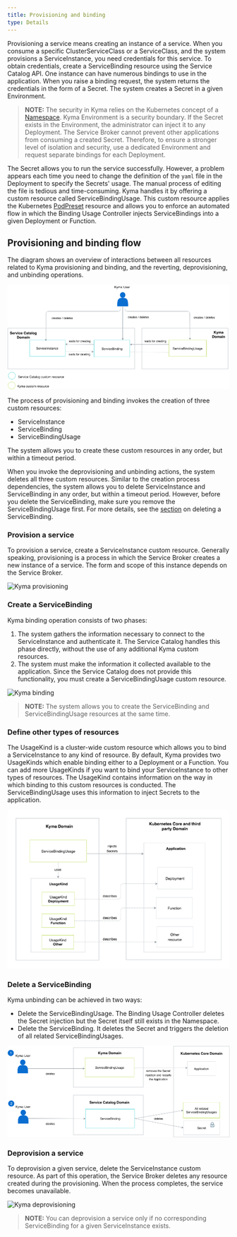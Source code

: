 ```yaml
---
title: Provisioning and binding
type: Details
---
```


Provisioning a service means creating an instance of a service. When you consume a specific ClusterServiceClass or a ServiceClass, and the system provisions a ServiceInstance, you need credentials for this service. To obtain credentials, create a ServiceBinding resource using the Service Catalog API. One instance can have numerous bindings to use in the application. When you raise a binding request, the system returns the credentials in the form of a Secret. The system creates a Secret in a given Environment.

> **NOTE:** The security in Kyma relies on the Kubernetes concept of a [Namespace](https://kubernetes.io/docs/concepts/overview/working-with-objects/namespaces/). Kyma Environment is a security boundary. If the Secret exists in the Environment, the administrator can inject it to any Deployment. The Service Broker cannot prevent other applications from consuming a created Secret. Therefore, to ensure a stronger level of isolation and security, use a dedicated Environment and request separate bindings for each Deployment.

The Secret allows you to run the service successfully. However, a problem appears each time you need to change the definition of the `yaml` file in the Deployment to specify the Secrets' usage. The manual process of editing the file is tedious and time-consuming. Kyma handles it by offering a custom resource called ServiceBindingUsage. This custom resource applies the Kubernetes [PodPreset](https://kubernetes.io/docs/concepts/workloads/pods/podpreset/) resource and allows you to enforce an automated flow in which the Binding Usage Controller injects ServiceBindings into a given Deployment or Function.


## Provisioning and binding flow

The diagram shows an overview of interactions between all resources related to Kyma provisioning and binding, and the reverting, deprovisioning, and unbinding operations.

![Kyma provisioning and binding](./assets/provisioning-and-binding.png)

The process of provisioning and binding invokes the creation of three custom resources:
- ServiceInstance
- ServiceBinding
- ServiceBindingUsage

The system allows you to create these custom resources in any order, but within a timeout period.

When you invoke the deprovisioning and unbinding actions, the system deletes all three custom resources. Similar to the creation process dependencies, the system allows you to delete ServiceInstance and ServiceBinding in any order, but within a timeout period. However, before you delete the ServiceBinding, make sure you remove the ServiceBindingUsage first. For more details, see the [section](#details-provisioning-and-binding-delete-a-servicebinding) on deleting a ServiceBinding.

### Provision a service

To provision a service, create a ServiceInstance custom resource. Generally speaking, provisioning is a process in which the Service Broker creates a new instance of a service. The form and scope of this instance depends on the Service Broker.

![Kyma provisioning](./assets/provisioning.png)

### Create a ServiceBinding

Kyma binding operation consists of two phases:
1. The system gathers the information necessary to connect to the ServiceInstance and authenticate it. The Service Catalog handles this phase directly, without the use of any additional Kyma custom resources.
2. The system must make the information it collected available to the application. Since the Service Catalog does not provide this functionality, you must create a ServiceBindingUsage custom resource.

![Kyma binding](./assets/binding.png)

> **NOTE:** The system allows you to create the ServiceBinding and ServiceBindingUsage resources at the same time.

### Define other types of resources

The UsageKind is a cluster-wide custom resource which allows you to bind a ServiceInstance to any kind of resource. By default, Kyma provides two UsageKinds which enable binding either to a Deployment or a Function. You can add more UsageKinds if you want to bind your ServiceInstance to other types of resources. The UsageKind contains information on the way in which binding to this custom resources is conducted. The ServiceBindingUsage uses this information to inject Secrets to the application.

![Kyma UsageKind](./assets/usagekind.png)


### Delete a ServiceBinding

Kyma unbinding can be achieved in two ways:
- Delete the ServiceBindingUsage. The Binding Usage Controller deletes the Secret injection but the Secret itself still exists in the Namespace.
- Delete the ServiceBinding. It deletes the Secret and triggers the deletion of all related ServiceBindingUsages.

![Kyma unbinding](./assets/unbinding.png)

### Deprovision a service

To deprovision a given service, delete the ServiceInstance custom resource. As part of this operation, the Service Broker deletes any resource created during the provisioning. When the process completes, the service becomes unavailable.

![Kyma deprovisioning](./assets/deprovisioning.png)

> **NOTE:** You can deprovision a service only if no corresponding ServiceBinding for a given ServiceInstance exists.
